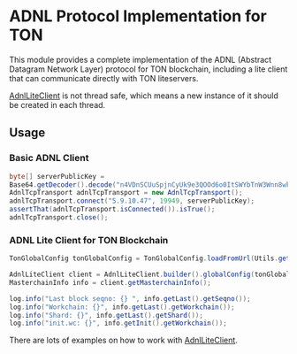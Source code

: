 # ADNL Protocol Implementation for TON

This module provides a complete implementation of the ADNL (Abstract Datagram Network Layer) protocol for TON blockchain, including a lite client that can communicate directly with TON liteservers.

[AdnlLiteClient](src/main/java/org/ton/ton4j/adnl/AdnlLiteClient.java) is not thread safe, which means a new instance of it should be created in each thread.

## Usage

### Basic ADNL Client

```java
byte[] serverPublicKey =
Base64.getDecoder().decode("n4VDnSCUuSpjnCyUk9e3QOOd6o0ItSWYbTnW3Wnn8wk=");
AdnlTcpTransport adnlTcpTransport = new AdnlTcpTransport();
adnlTcpTransport.connect("5.9.10.47", 19949, serverPublicKey);
assertThat(adnlTcpTransport.isConnected()).isTrue();
adnlTcpTransport.close();
```

### ADNL Lite Client for TON Blockchain

```java
TonGlobalConfig tonGlobalConfig = TonGlobalConfig.loadFromUrl(Utils.getGlobalConfigUrlMainnetGithub());

AdnlLiteClient client = AdnlLiteClient.builder().globalConfig(tonGlobalConfig).build();
MasterchainInfo info = client.getMasterchainInfo();

log.info("Last block seqno: {} ", info.getLast().getSeqno());
log.info("Workchain: {}", info.getLast().getWorkchain());
log.info("Shard: {}", info.getLast().getShard());
log.info("init.wc: {}", info.getInit().getWorkchain());

```

There are lots of examples on how to work with [AdnlLiteClient](src/test/java/org/ton/java/adnl/AdnlLiteClientTest.java).

[maven-central-svg]: https://img.shields.io/maven-central/v/io.github.neodix42/adnl

[maven-central]: https://mvnrepository.com/artifact/io.github.neodix42/adnl

[ton-svg]: https://img.shields.io/badge/Based%20on-TON-blue

[ton]: https://ton.org